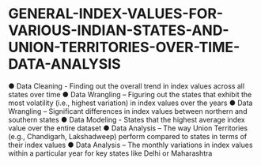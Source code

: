 # GENERAL-INDEX-VALUES-FOR-VARIOUS-INDIAN-STATES-AND-UNION-TERRITORIES-OVER-TIME-DATA-ANALYSIS
●	Data Cleaning - Finding out the overall trend in index values across all states over time
●	Data Wrangling – Figuring out the states that exhibit the most volatility (i.e., highest variation) in index values over the years
●	Data Wrangling – Significant differences in index values between northern and southern states
●	Data Modeling - States that the highest average index value over the entire dataset
●	Data Analysis – The way Union Territories (e.g., Chandigarh, Lakshadweep) perform compared to states in terms of their index values
●	Data Analysis – The monthly variations in index values within a particular year for key states like Delhi or Maharashtra
